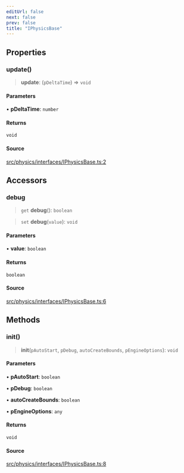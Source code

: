 ```yaml
---
editUrl: false
next: false
prev: false
title: "IPhysicsBase"
---
```


## Properties

### update()

> **update**: (`pDeltaTime`) => `void`

#### Parameters

• **pDeltaTime**: `number`

#### Returns

`void`

#### Source

[src/physics/interfaces/IPhysicsBase.ts:2](https://github.com/relishinc/dill-pixel/blob/c79d8e8552aaa0f13a29535c819ae67d025b4669/src/physics/interfaces/IPhysicsBase.ts#L2)

## Accessors

### debug

> `get` **debug**(): `boolean`

> `set` **debug**(`value`): `void`

#### Parameters

• **value**: `boolean`

#### Returns

`boolean`

#### Source

[src/physics/interfaces/IPhysicsBase.ts:6](https://github.com/relishinc/dill-pixel/blob/c79d8e8552aaa0f13a29535c819ae67d025b4669/src/physics/interfaces/IPhysicsBase.ts#L6)

## Methods

### init()

> **init**(`pAutoStart`, `pDebug`, `autoCreateBounds`, `pEngineOptions`): `void`

#### Parameters

• **pAutoStart**: `boolean`

• **pDebug**: `boolean`

• **autoCreateBounds**: `boolean`

• **pEngineOptions**: `any`

#### Returns

`void`

#### Source

[src/physics/interfaces/IPhysicsBase.ts:8](https://github.com/relishinc/dill-pixel/blob/c79d8e8552aaa0f13a29535c819ae67d025b4669/src/physics/interfaces/IPhysicsBase.ts#L8)
